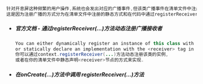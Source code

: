 ```java
针对开息屏这种频繁的用户操作,系统也会发出对应的广播事件,但该类广播事件在清单文件中注册对应的广播接收者时不生效 . . .
这是因为注册广播的方式分为在清单文件中注册的静态方式和在代码中通过registerReceiver(...)方法注册的动态方式两种.
```

* ##### 官方文档 - 通过registerReceiver\(...\)方法动态注册广播接收者

  ```java
  You can either dynamically register an instance of this class with Context#registerReceiver 
  or statically declare an implementation with the <receiver> tag in your AndroidManifest.xml.
  你可以通过context.registerReceiver(...)方法动态注册该类的实例,
  或者在你的清单文件中静态声明<receiver>节点的方式来实现.
  ```
* ##### 在onCreate\(...\)方法中调用 registerReceiver\(...\)方法

  ```java

  ```



